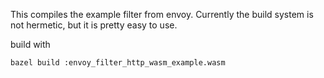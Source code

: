 This compiles the example filter from envoy.
Currently the build system is not hermetic, but it is pretty easy to use.

build with
```
bazel build :envoy_filter_http_wasm_example.wasm
```
